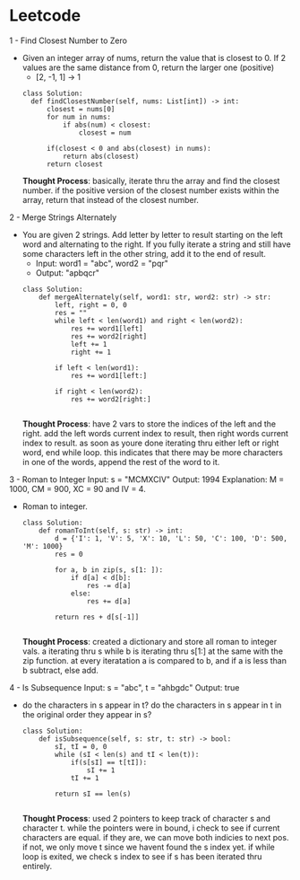 # Leetcode

1 - Find Closest Number to Zero

- Given an integer array of nums, return the value that is closest to 0. If 2 values are the same distance from 0, return the larger one (positive)
  - [2, -1, 1] -> 1
  ```
  class Solution:
    def findClosestNumber(self, nums: List[int]) -> int:
        closest = nums[0]
        for num in nums:
            if abs(num) < closest:
                closest = num
            
        if(closest < 0 and abs(closest) in nums):
            return abs(closest)
        return closest
  ```
  **Thought Process**: basically, iterate thru the array and find the closest number. if the positive version of the closest number exists within the array, return that instead of the closest number.

  
2 - Merge Strings Alternately

- You are given 2 strings. Add letter by letter to result starting on the left word and alternating to the right. If you fully iterate a string and still have some characters left in the other string, add it to the end of result. 
  - Input: word1 = "abc", word2 = "pqr"
  - Output: "apbqcr"
  ```
  class Solution:
      def mergeAlternately(self, word1: str, word2: str) -> str:
          left, right = 0, 0
          res = ""
          while left < len(word1) and right < len(word2):
              res += word1[left]
              res += word2[right]
              left += 1
              right += 1
          
          if left < len(word1):
              res += word1[left:]
          
          if right < len(word2):
              res += word2[right:]
        
  ```
  **Thought Process**: have 2 vars to store the indices of the left and the right. add the left words current index to result, then right words current index to result. as soon as youre done iterating thru either left or right word, end while loop. this indicates that there may be more characters in one of the words, append the rest of the word to it.

3 -  Roman to Integer
Input: s = "MCMXCIV"
Output: 1994
Explanation: M = 1000, CM = 900, XC = 90 and IV = 4.

- Roman to integer. 
  ```
  class Solution:
      def romanToInt(self, s: str) -> int:
          d = {'I': 1, 'V': 5, 'X': 10, 'L': 50, 'C': 100, 'D': 500, 'M': 1000}
          res = 0
  
          for a, b in zip(s, s[1: ]):
              if d[a] < d[b]:
                  res -= d[a]
              else:
                  res += d[a]
  
          return res + d[s[-1]]
        
  ```
  **Thought Process**: created a dictionary and store all roman to integer vals. a iterating thru s while b is iterating thru s[1:] at the same with the zip function. at every iteratation a is compared to b, and if a is less than b subtract, else add.

4 -  Is Subsequence
Input: s = "abc", t = "ahbgdc"
Output: true

- do the characters in s appear in t? do the characters in s appear in t in the original order they appear in s?
  ```
  class Solution:
      def isSubsequence(self, s: str, t: str) -> bool:
          sI, tI = 0, 0
          while (sI < len(s) and tI < len(t)):
              if(s[sI] == t[tI]):
                  sI += 1
              tI += 1
          
          return sI == len(s)
          
  ```
  **Thought Process**: used 2 pointers to keep track of character s and character t. while the pointers were in bound, i check to see if current characters are equal. if they are, we can move both indicies to next pos. if not, we only move t since we havent found the s index yet. if while loop is exited, we check s index to see if s has been iterated thru entirely.
  


